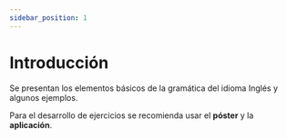 ```yaml
---
sidebar_position: 1
---
```


# Introducción

Se presentan los elementos básicos de la gramática del idioma Inglés y algunos ejemplos. 

Para el desarrollo de ejercicios se recomienda usar el **póster** y la **aplicación**.
